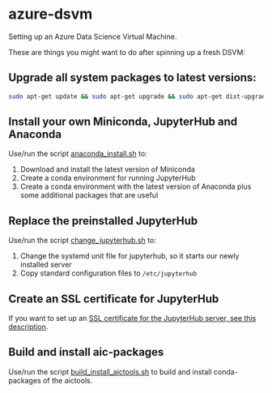 # azure-dsvm
Setting up an Azure Data Science Virtual Machine.

These are things you might want to do after spinning up a fresh DSVM:

## Upgrade all system packages to latest versions:
```bash
sudo apt-get update && sudo apt-get upgrade && sudo apt-get dist-upgrade
```

## Install your own Miniconda, JupyterHub and Anaconda
Use/run the script [anaconda_install.sh](anaconda_install.sh) to:
1. Download and install the latest version of Miniconda
1. Create a conda environment for running JupyterHub
1. Create a conda environment with the latest version of Anaconda plus some additional packages that are useful

## Replace the preinstalled JupyterHub
Use/run the script [change_jupyterhub.sh](change_jupyterhub.sh) to:
1. Change the systemd unit file for jupyterhub, so it starts our newly installed server
1. Copy standard configuration files to ```/etc/jupyterhub```

## Create an SSL certificate for JupyterHub
If you want to set up an [SSL certificate for the JupyterHub server, see this description](jupyterhub_SSL_certificate.md).

## Build and install aic-packages
Use/run the script [build_install_aictools.sh](build_install_aictools.sh) to build and install conda-packages of the aictools.
